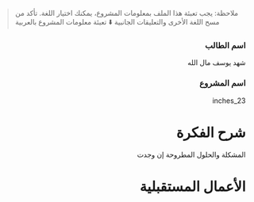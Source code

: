 > ملاحظة: يجب تعبئة هذا الملف بمعلومات المشروع، يمكنك اختيار اللغة. تأكد من مسح اللغة الأخرى والتعليقات الجانبية
> ⬇️ تعبئة معلومات المشروع بالعربية  
<div dir="rtl">

### اسم الطالب
 شهد يوسف مال الله

### اسم المشروع

 23_inches
# شرح الفكرة
المشكلة والحلول المطروحة إن وجدت


# الأعمال المستقبلية


</div>



